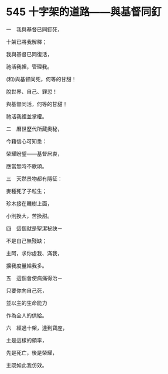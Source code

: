 # 545 十字架的道路——與基督同釘

一　我與基督已同釘死，

十架已將我解釋；

我與基督已同復活，

祂活我裡，管理我。

(和)與基督同死，何等的甘甜！

脫世界、自己、罪愆！

與基督同活，何等的甘甜！

祂活我裡並掌權。

二　曆世歷代所藏奧秘，

今藉信心可知悉：

榮耀盼望——基督居衷，

應當無時不歌頌。

三　天然景物都有隱征：

麥種死了子粒生；

珍木接在賤樹上面，

小則換大，苦換甜。

四　這個就是聖潔秘訣－

不是自己無殘缺；

主阿，求你虛我、滿我，

擴我度量給我多。

五　這個會使病痛得治－

只要你向自己死，

並以主的生命能力

作為全人的供給。

六　經過十架，達到寶座，

主是這樣的領率，

先是死亡，後是榮耀，

主既如此我仿效。

